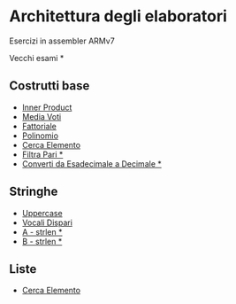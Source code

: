# Architettura degli elaboratori
Esercizi in assembler ARMv7

Vecchi esami *
## Costrutti base
* [Inner Product](https://github.com/AShatti99/AE/tree/main/ARMv7/IP)
* [Media Voti](https://github.com/AShatti99/AE/blob/main/ARMv7/mediaVoti.s)
* [Fattoriale](https://github.com/AShatti99/AE/blob/main/ARMv7/fattoriale.s)
* [Polinomio](https://github.com/AShatti99/AE/blob/main/ARMv7/polinomio.s)
* [Cerca Elemento](https://github.com/AShatti99/AE/tree/main/ARMv7/cerca)
* [Filtra Pari *](https://github.com/AShatti99/AE/blob/main/ARMv7/filtraPari.s)
* [Converti da Esadecimale a Decimale *](https://github.com/AShatti99/AE/tree/main/ARMv7/ConvertiDaEsadecimaleADecimale)

## Stringhe
* [Uppercase](https://github.com/AShatti99/AE/blob/main/ARMv7/upperCase.s)
* [Vocali Dispari](https://github.com/AShatti99/AE/tree/main/ARMv7/VocaliDispari)
* [A - strlen *](https://github.com/AShatti99/AE/tree/main/ARMv7/strlen/A)
* [B - strlen *](https://github.com/AShatti99/AE/tree/main/ARMv7/strlen/B)

## Liste
* [Cerca Elemento](https://github.com/AShatti99/AE/tree/main/ARMv7/cercaLista)
